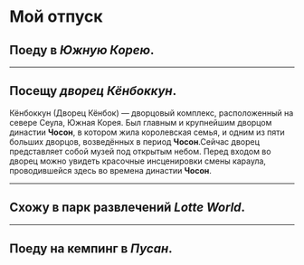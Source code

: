 # Мой отпуск

## Поеду в _Южную Корею_.
___

## Посещу _дворец Кёнбоккун_.
Кёнбоккун (Дворец Кёнбок) — дворцовый комплекс, расположенный на севере Сеула, Южная Корея. Был главным и крупнейшим дворцом династии **Чосон**, в котором жила королевская семья, и одним из пяти больших дворцов, возведённых в период **Чосон**.Сейчас дворец представляет собой музей под открытым небом. Перед входом во дворец можно увидеть красочные инсценировки смены караула, проводившейся здесь во времена династии **Чосон**.
___

## Схожу в парк развлечений _Lotte World_.
___

## Поеду на кемпинг в _Пусан_.